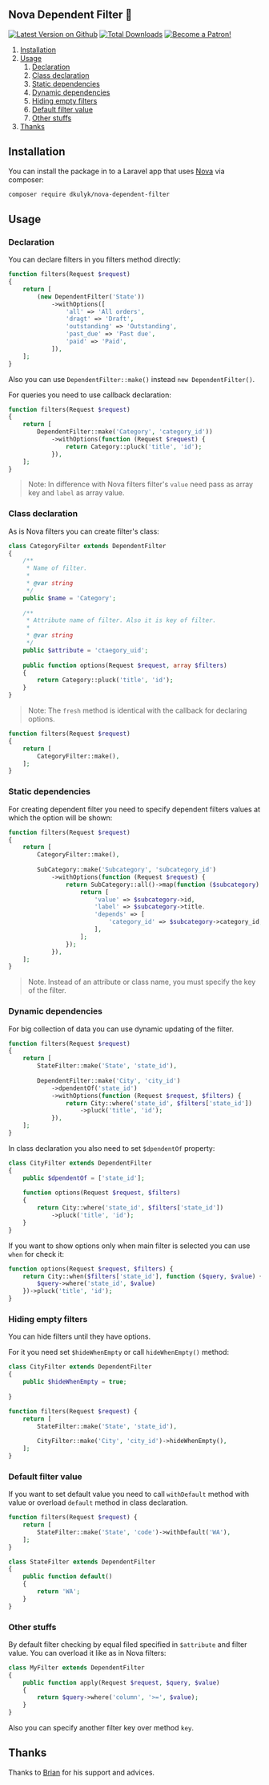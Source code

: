 ## Nova Dependent Filter :rocket:
[![Latest Version on Github](https://img.shields.io/packagist/v/dkulyk/nova-dependent-filter.svg?style=flat)](https://packagist.org/packages/dkulyk/nova-dependent-filter)
[![Total Downloads](https://img.shields.io/packagist/dt/dkulyk/nova-dependent-filter.svg?style=flat)](https://packagist.org/packages/dkulyk/nova-dependent-filter)
[![Become a Patron!](https://img.shields.io/badge/become-a_patron!-red.svg?logo=patreon&style=flat)](https://www.patreon.com/bePatron?u=16285116)

1. [Installation](#user-content-installation)
2. [Usage](#user-content-usage)
    1. [Declaration](#user-content-declaration)
    2. [Class declaration](#user-content-class-declaration)
    3. [Static dependencies](#user-content-static-dependencies)
    4. [Dynamic dependencies](#user-content-dynamic-dependencies)
    5. [Hiding empty filters](#user-content-hiding-empty-filters)
    6. [Default filter value](#user-content-default-filter-value)
    7. [Other stuffs](#user-content-other-stuffs)
3. [Thanks](#user-content-thanks)

## Installation

You can install the package in to a Laravel app that uses [Nova](https://nova.laravel.com) via composer:

```sh
composer require dkulyk/nova-dependent-filter
```

## Usage

### Declaration

You can declare filters in you filters method directly:

```php
function filters(Request $request)
{
    return [
        (new DependentFilter('State'))
            ->withOptions([
                'all' => 'All orders',
                'dragt' => 'Draft',
                'outstanding' => 'Outstanding',
                'past_due' => 'Past due',
                'paid' => 'Paid',
            ]),
    ];
}
```

Also you can use `DependentFilter::make()` instead `new DependentFilter()`.

For queries you need to use callback declaration:

```php
function filters(Request $request)
{
    return [
        DependentFilter::make('Category', 'category_id'))
            ->withOptions(function (Request $request) {
                return Category::pluck('title', 'id');
            }),
    ];
}
```

> Note: In difference with Nova filters filter's `value` need pass as array key and `label` as array value.
 
### Class declaration

As is Nova filters you can create filter's class:

```php
class CategoryFilter extends DependentFilter
{
    /**
     * Name of filter.
     *
     * @var string
     */
    public $name = 'Category';
    
    /**
     * Attribute name of filter. Also it is key of filter.
     *
     * @var string
     */
    public $attribute = 'ctaegory_uid';
    
    public function options(Request $request, array $filters)
    {
        return Category::pluck('title', 'id');
    } 
}
```

> Note: The `fresh` method is identical with the callback for declaring options.

```php
function filters(Request $request)
{
    return [
        CategoryFilter::make(),
    ];
}
```

### Static dependencies

For creating dependent filter you need to specify dependent filters values at which the option will be shown:

```php
function filters(Request $request)
{
    return [
        CategoryFilter::make(),
        
        SubCategory::make('Subcategory', 'subcategory_id')
            ->withOptions(function (Request $request) {
                return SubCategory::all()->map(function ($subcategory) {
                    return [
                        'value' => $subcategory->id,
                        'label' => $subcategory->title.
                        'depends' => [
                            'category_id' => $subcategory->category_id, //Also you can set array of values
                        ],
                    ];
                });
            }),
    ];
}
```

> Note. Instead of an attribute or class name, you must specify the key of the filter.

### Dynamic dependencies

For big collection of data you can use dynamic updating of the filter.

```php
function filters(Request $request) 
{
    return [
        StateFilter::make('State', 'state_id'),
        
        DependentFilter::make('City', 'city_id')
            ->dpendentOf('state_id')
            ->withOptions(function (Request $request, $filters) {
                return City::where('state_id', $filters['state_id'])
                    ->pluck('title', 'id');
            }),
    ];
}
```

In class declaration you also need to set `$dpendentOf` property: 

```php
class CityFilter extends DependentFilter
{
    public $dpendentOf = ['state_id'];
    
    function options(Request $request, $filters)
    {
        return City::where('state_id', $filters['state_id'])
            ->pluck('title', 'id');
    }
}
```

If you want to show options only when main filter is selected you can use `when` for check it:

```php
function options(Request $request, $filters) {
    return City::when($filters['state_id'], function ($query, $value) {
        $query->where('state_id', $value)
    })->pluck('title', 'id');
}
```

### Hiding empty filters

You can hide filters until they have options. 

For it you need set `$hideWhenEmpty` or call `hideWhenEmpty()` method:

```php
class CityFilter extends DependentFilter
{
    public $hideWhenEmpty = true;
    
}
```

```php
function filters(Request $request) {
    return [
        StateFilter::make('State', 'state_id'),
        
        CityFilter::make('City', 'city_id')->hideWhenEmpty(),
    ];
}

```

### Default filter value

If you want to set default value you need to call `withDefault` method with value or overload `default` method in class declaration. 

```php
function filters(Request $request) {
    return [
        StateFilter::make('State', 'code')->withDefault('WA'),
    ];
}

```

```php
class StateFilter extends DependentFilter
{
    public function default()
    {
        return 'WA';
    }
}

```

### Other stuffs

By default filter checking by equal filed specified in `$attribute` and filter value. You can overload it like as in Nova filters:

```php
class MyFilter extends DependentFilter
{
    public function apply(Request $request, $query, $value)
    {
        return $query->where('column', '>=', $value);
    }
}
```

Also you can specify another filter key over method `key`.


## Thanks

Thanks to [Brian](https://github.com/dillingham) for his support and advices. 